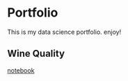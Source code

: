 # Portfolio

This is my data science portfolio. enjoy!

## Wine Quality
[notebook](https://github.com/tegardp/data-science/blob/master/Wine%20Quality/wine.ipynb)
